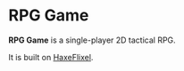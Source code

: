 # RPG Game

**RPG Game** is a single-player 2D tactical RPG.

It is built on [HaxeFlixel](https://github.com/HaxeFlixel).